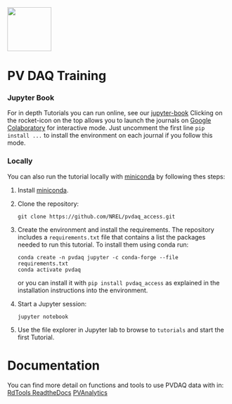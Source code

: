 <img src="PVDAQ_logo.png" width="100">

# PV DAQ Training 

### Jupyter Book

For in depth Tutorials you can run online, see our [jupyter-book](https://nrel.github.io/pvdaq_access/intro.html)
Clicking on the rocket-icon on the top allows you to launch the journals on [Google Colaboratory](https://colab.research.google.com/) for interactive mode.
Just uncomment the first line `pip install ...`  to install the environment on each journal if you follow this mode.

### Locally

You can also run the tutorial locally with
[miniconda](https://docs.conda.io/en/latest/miniconda.html) by following thes
steps:

1. Install [miniconda](https://docs.conda.io/en/latest/miniconda.html).

1. Clone the repository:

   ```
   git clone https://github.com/NREL/pvdaq_access.git
   ```

1. Create the environment and install the requirements. The repository includes
   a `requirements.txt` file that contains a list the packages needed to run
   this tutorial. To install them using conda run:

   ```
   conda create -n pvdaq jupyter -c conda-forge --file requirements.txt
   conda activate pvdaq
   ```

   or you can install it with `pip install pvdaq_access` as explained in the installation instructions into the environment.

1. Start a Jupyter session:

   ```
   jupyter notebook
   ```

1. Use the file explorer in Jupyter lab to browse to `tutorials`
   and start the first Tutorial.


Documentation
=============

You can find more detail on functions and tools to use PVDAQ data with in:
[RdTools ReadtheDocs](https://rdtools.readthedocs.io/en/stable/)
[PVAnalytics](https://pvanalytics.readthedocs.io/en/stable/)
